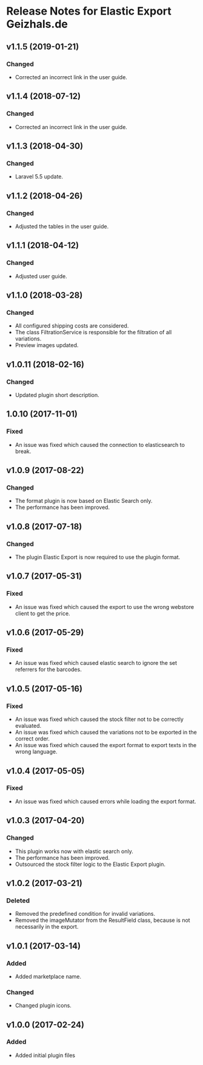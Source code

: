 # Release Notes for Elastic Export Geizhals.de

## v1.1.5 (2019-01-21)

### Changed
- Corrected an incorrect link in the user guide.

## v1.1.4 (2018-07-12)

### Changed
- Corrected an incorrect link in the user guide.

## v1.1.3 (2018-04-30)

### Changed
- Laravel 5.5 update.

## v1.1.2 (2018-04-26)

### Changed
- Adjusted the tables in the user guide.

## v1.1.1 (2018-04-12)

### Changed
- Adjusted user guide.

## v1.1.0 (2018-03-28)

### Changed
- All configured shipping costs are considered.
- The class FiltrationService is responsible for the filtration of all variations.
- Preview images updated.

## v1.0.11 (2018-02-16)

### Changed
- Updated plugin short description.

## 1.0.10 (2017-11-01)

### Fixed
- An issue was fixed which caused the connection to elasticsearch to break.

## v1.0.9 (2017-08-22)

### Changed 
- The format plugin is now based on Elastic Search only.
- The performance has been improved.

## v1.0.8 (2017-07-18)

### Changed
- The plugin Elastic Export is now required to use the plugin format.

## v1.0.7 (2017-05-31)

### Fixed
- An issue was fixed which caused the export to use the wrong webstore client to get the price.

## v1.0.6 (2017-05-29)

### Fixed
- An issue was fixed which caused elastic search to ignore the set referrers for the barcodes.

## v1.0.5 (2017-05-16)

### Fixed
- An issue was fixed which caused the stock filter not to be correctly evaluated.
- An issue was fixed which caused the variations not to be exported in the correct order.
- An issue was fixed which caused the export format to export texts in the wrong language.

## v1.0.4 (2017-05-05)

### Fixed
- An issue was fixed which caused errors while loading the export format.

## v1.0.3 (2017-04-20)

### Changed
- This plugin works now with elastic search only.
- The performance has been improved.
- Outsourced the stock filter logic to the Elastic Export plugin.

## v1.0.2 (2017-03-21)

### Deleted
- Removed the predefined condition for invalid variations.
- Removed the imageMutator from the ResultField class, because is not necessarily in the export.

## v1.0.1 (2017-03-14)

### Added
- Added marketplace name.

### Changed
- Changed plugin icons.

## v1.0.0 (2017-02-24)
 
### Added
- Added initial plugin files
